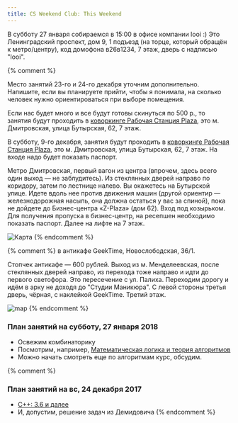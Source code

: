 ```yaml
---
title: CS Weekend Club: This Weekend
---
```

В субботу 27 января собираемся в 15:00 в офисе компании looi :) Это Ленинградский проспект, дом 9, 1 подъезд (на торце, который обращён к метро/центру), код домофона в26в1234, 7 этаж, дверь с надписью "looi".

<script type="text/javascript" charset="utf-8" async src="https://api-maps.yandex.ru/services/constructor/1.0/js/?um=constructor%3Afd95f8771ab71be2d8c40f1f8d472139698eb81cf7f28b84dae3930c383c3b03&amp;width=500&amp;height=400&amp;lang=ru_RU&amp;scroll=true"></script>     


{% comment %} 

Место занятий 23-го и 24-го декабря уточним дополнительно. Напишите, если вы планируете прийти, чтобы я понимала, на сколько человек нужно ориентироваться при выборе помещения. 

Если нас будет много и все будут готовы скинуться по 500 р., то занятия будут проходить в [коворкинге Рабочая Станция Plaza](http://coworkstation.ru/plaza), это м. Дмитровская, улица Бутырская, 62, 7 этаж.

В субботу, 9-го декабря, занятия будут проходить в [коворкинге Рабочая Станция Plaza](http://coworkstation.ru/plaza), это м. Дмитровская, улица Бутырская, 62, 7 этаж. На входе надо будет показать паспорт.

Метро Дмитровская, первый вагон из центра (впрочем, здесь всего один выход — не заблудитесь). Из стеклянных дверей направо по коридору, затем по лестнице налево. Вы окажетесь на Бутырской улице. Идете вдоль нее против движения машин (другой ориентир — железнодорожная насыпь, она должна остаться у вас за спиной), пока не дойдете до Бизнес-центра «Z-Plaza» (дом 62). Вход под козырьком.
Для получения пропуска в бизнес-центр, на ресепшен необходимо показать паспорт.
Далее на лифте на 7 этаж.

![Карта](https://mariamyzz.github.io/csweekend/assets/map_coworking_station.png)
{% endcomment %}

{% comment %} 
в антикафе GeekTime, Новослободская, 36/1.  

Стопчек антикафе — 600 рублей.
Выход из м. Менделеевская, после стеклянных дверей направо, из перехода тоже направо и идти до первого светофора. Это пересечение с ул. Палиха. Переходим дорогу и идём в арку не доходя до "Студии Маникюра". С левой стороны третья дверь, чёрная, с наклейкой GeekTime. Третий этаж.

![map](https://pp.userapi.com/c622517/v622517522/4ccf2/HijHNyPsegI.jpg)
{% endcomment %}

### План занятий на субботу, 27 января 2018
- Освежим комбинаторику 
- Посмотрим, например, [Математическая логика и теория алгоритмов](http://lectoriy.mipt.ru/course/Maths-MathematicalLogic-14L#lectures)
- Можно начать смотреть еще по алгоритмам курс, обсудим. 

{% comment %} 
### План занятий на вс, 24 декабря 2017
- [С++: 3.6 и далее](https://stepik.org/course/7/syllabus)
- И, допустим, решение задач из Демидовича
{% endcomment %}
